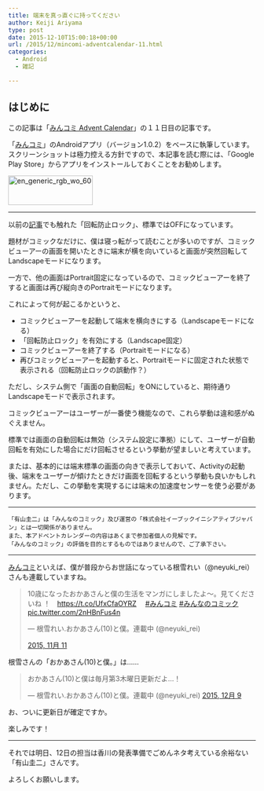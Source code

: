 ```yaml
---
title: 端末を真っ直ぐに持ってください
author: Keiji Ariyama
type: post
date: 2015-12-10T15:00:18+00:00
url: /2015/12/mincomi-adventcalendar-11.html
categories:
  - Android
  - 雑記

---
```

## はじめに

この記事は「[みんコミ Advent Calendar][1]」の１１日目の記事です。

「[みんコミ][2]」のAndroidアプリ（バージョン1.0.2）をベースに執筆しています。スクリーンショットは極力控える方針ですので、本記事を読む際には、「Google Play Store」からアプリをインストールしておくことをお勧めします。

[<img src="https://blog.keiji.dev/wp-content/uploads/2015/12/en_generic_rgb_wo_60.png" alt="en_generic_rgb_wo_60" width="172" height="60" class="aligncenter size-full wp-image-672" />][3]

<!--more-->

* * *

以前の[記事][4]でも触れた「回転防止ロック」、標準ではOFFになっています。

題材がコミックなだけに、僕は寝っ転がって読むことが多いのですが、コミックビューアーの画面を開いたときに端末が横を向いていると画面が突然回転してLandscapeモードになります。

一方で、他の画面はPortrait固定になっているので、コミックビューアーを終了すると画面は再び縦向きのPortraitモードになります。

これによって何が起こるかというと、

  * コミックビューアーを起動して端末を横向きにする（Landscapeモードになる）
  * 「回転防止ロック」を有効にする（Landscape固定）
  * コミックビューアーを終了する（Portraitモードになる）
  * 再びコミックビューアーを起動すると、Portraitモードに固定された状態で表示される（回転防止ロックの誤動作？）

ただし、システム側で「画面の自動回転」をONにしていると、期待通りLandscapeモードで表示されます。

コミックビューアーはユーザーが一番使う機能なので、これら挙動は違和感がぬぐえません。

標準では画面の自動回転は無効（システム設定に準拠）にして、ユーザーが自動回転を有効にした場合にだけ回転させるという挙動が望ましいと考えています。

または、基本的には端末標準の画面の向きで表示しておいて、Activityの起動後、端末をユーザーが傾けたときだけ画面を回転するという挙動も良いかもしれません。ただし、この挙動を実現するには端末の加速度センサーを使う必要があります。

* * *

    「有山圭二」は「みんなのコミック」及び運営の「株式会社イーブックイニシアティブジャパン」とは一切関係がありません。
    また、本アドベントカレンダーの内容はあくまで参加者個人の見解です。
    「みんなのコミック」の評価を目的とするものではありませんので、ご了承下さい。
    

* * *

[みんコミ][2]といえば、僕が普段からお世話になっている根雪れい（@neyuki_rei）さんも連載していますね。

<blockquote class="twitter-tweet" lang="ja">
  <p lang="ja" dir="ltr">
    10歳になったおかあさんと僕の生活をマンガにしましたよ～。見てくださいね ！　<a href="https://t.co/UfxCfaOYRZ">https://t.co/UfxCfaOYRZ</a>　 <a href="https://twitter.com/hashtag/%E3%81%BF%E3%82%93%E3%82%B3%E3%83%9F?src=hash">#みんコミ</a> <a href="https://twitter.com/hashtag/%E3%81%BF%E3%82%93%E3%81%AA%E3%81%AE%E3%82%B3%E3%83%9F%E3%83%83%E3%82%AF?src=hash">#みんなのコミック</a> <a href="https://t.co/2nHBnFus4n">pic.twitter.com/2nHBnFus4n</a>
  </p>
  
  <p>
    — 根雪れい.おかあさん(10)と僕。連載中 (@neyuki_rei)
  </p>
  
  <p>
    <a href="https://twitter.com/neyuki_rei/status/664369017038110720">2015, 11月 11</a>
  </p>
</blockquote>

根雪さんの「おかあさん(10)と僕。」は……

<blockquote class="twitter-tweet" lang="ja">
  <p lang="ja" dir="ltr">
    おかあさん(10)と僕は毎月第3木曜日更新だよ…！
  </p>
  
  <p>
    &mdash; 根雪れい.おかあさん(10)と僕。連載中 (@neyuki_rei) <a href="https://twitter.com/neyuki_rei/status/674399812746264576">2015, 12月 9</a>
  </p>
</blockquote>

お、ついに更新日が確定ですか。
  
楽しみです！

* * *

それでは明日、12日の担当は香川の発表準備でごめんネタ考えている余裕ない「有山圭二」さんです。

よろしくお願いします。

 [1]: http://qiita.com/advent-calendar/2015/mincomi
 [2]: https://www.mincomi.jp
 [3]: https://play.google.com/store/apps/details?id=jp.ebookjapan.mincomi&hl=ja
 [4]: https://blog.keiji.dev/2015/12/mincomi-adventcalendar-4.html